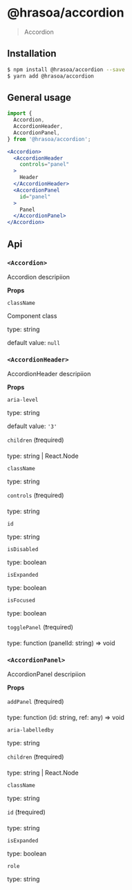 # @hrasoa/accordion

> Accordion

## Installation

```bash
$ npm install @hrasoa/accordion --save
$ yarn add @hrasoa/accordion
```

## General usage

```jsx
import {
  Accordion,
  AccordionHeader,
  AccordionPanel,
} from '@hrasoa/accordion';

<Accordion>
  <AccordionHeader
    controls="panel"
  >
    Header
  </AccordionHeader>
  <AccordionPanel
    id="panel"
  >
    Panel
  </AccordionPanel>
</Accordion>
```


## Api

### `<Accordion>`

Accordion descripiion

**Props**

`className` 

Component class

type: string

default value: `null`

### `<AccordionHeader>`

AccordionHeader descripiion

**Props**

`aria-level` 

type: string

default value: `'3'`

`children` (:exclamation:required)

type: string | React.Node

`className` 

type: string

`controls` (:exclamation:required)

type: string

`id` 

type: string

`isDisabled` 

type: boolean

`isExpanded` 

type: boolean

`isFocused` 

type: boolean

`togglePanel` (:exclamation:required)

type: function (panelId: string) => void

### `<AccordionPanel>`

AccordionPanel descripiion

**Props**

`addPanel` (:exclamation:required)

type: function (id: string, ref: any) => void

`aria-labelledby` 

type: string

`children` (:exclamation:required)

type: string | React.Node

`className` 

type: string

`id` (:exclamation:required)

type: string

`isExpanded` 

type: boolean

`role` 

type: string
